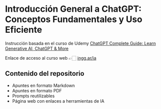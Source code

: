 # Introducción General a ChatGPT: Conceptos Fundamentales y Uso Eficiente

Instrucción basada en el curso de Udemy [ChatGPT Complete Guide: Learn Generative AI, ChatGPT & More](https://www.udemy.com/course/complete-ai-guide/?couponCode=KEEPLEARNING)

Enlace de acceso al curso web 👉🏻 [ingg.ar/ia](https://ingg.ar/ia/)

## Contenido del repositorio

- Apuntes en formato Markdown
- Apuntes en formato PDF
- Prompts reutilizables
- Página web con enlaces a herramientas de IA
